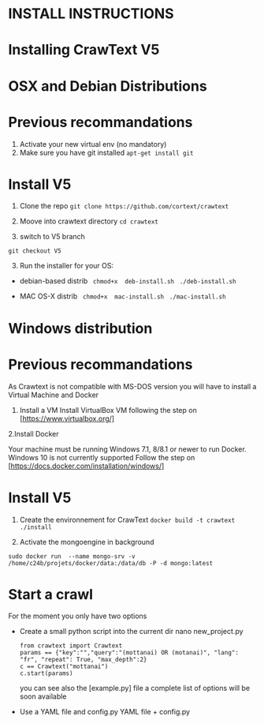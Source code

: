 INSTALL INSTRUCTIONS
==

Installing CrawText V5 
====
OSX and Debian Distributions
====== 

Previous recommandations 
========
1. Activate your new virtual env (no mandatory)
2. Make sure you have git installed
``` apt-get install git ```

Install V5 
==========
1. Clone the repo
``` git clone https://github.com/cortext/crawtext ```

2. Moove into crawtext directory
``` cd crawtext  ```

2. switch to V5 branch

``` git checkout V5 ```

3. Run the installer for your OS:

* debian-based distrib
``` chmod+x  deb-install.sh```
``` ./deb-install.sh```

* MAC OS-X distrib
``` chmod+x  mac-install.sh```
``` ./mac-install.sh```

Windows distribution 
======
Previous recommandations 
==========
As Crawtext is not compatible with MS-DOS version
you will have to install a Virtual Machine  and Docker

1. Install a VM
Install VirtualBox VM following the step on [https://www.virtualbox.org/]


2.Install Docker

Your machine must be running Windows 7.1, 8/8.1 or newer to run Docker. Windows 10 is not currently supported
Follow the step on [https://docs.docker.com/installation/windows/]

Install V5 
==========

1. Create the environnement for CrawText
```docker build -t crawtext ./install```

2. Activate the mongoengine in background

```sudo docker run  --name mongo-srv -v /home/c24b/projets/docker/data:/data/db -P -d mongo:latest```


Start a crawl 
======

For the moment you only have two options
* Create a small python script into the current dir
    nano new_project.py
    ```
    from crawtext import Crawtext
    params == {"key":"","query":"(mottanai) OR (motanai)", "lang": "fr", "repeat": True, "max_depth":2}
    c == Crawtext("mottanai")
    c.start(params)
    ```
    you can see also the [example.py] file
    a complete list of options will be soon available
    
* Use a YAML file and config.py
    YAML file + config.py


